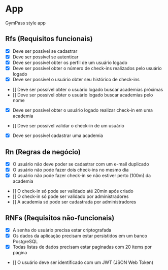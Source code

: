 # App

GymPass style app

## Rfs (Requisitos funcionais)

- [X] Deve ser possível se cadastrar
- [X] Deve ser possível se autenticar
- [X] Deve ser possível obter os perfil de um usuário logado
- [X] Deve ser possível obter o número de check-ins realizados pelo usuário logado
- [X] Deve ser possível o usuário obter seu histórico de check-ins
- [] Deve ser possível obter o usuário logado buscar academias próximas
- [] Deve ser possível obter o usuário logado buscar academias pelo nome
- [X] Deve ser possível obter o usuário logado realizar check-in em uma academia
- [] Deve ser possível validar o check-in de um usuário
- [X] Deve ser possível cadastrar uma academia

## Rn (Regras de negócio)

- [X] O usuário não deve poder se cadastrar com um e-mail duplicado
- [X] O usuário não pode fazer dois check-ins no mesmo dia
- [X] O usuário não pode fazer check-in se não estiver perto (100m) da academia
- [] O check-in só pode ser validado até 20min após criado
- [] O check-in só pode ser validado por administradores
- [] A academia só pode ser cadastrada por administradores

## RNFs (Requisitos não-funcionais)

- [X] A senha do usuário precisa estar criptografada
- [X] Os dados da aplicação precisam estar persistidos em um banco PostgreSQL
- [X] Todas listas de dados precisam estar paginadas com 20 items por página
- [] O usuário deve ser identificado com um JWT (JSON Web Token)